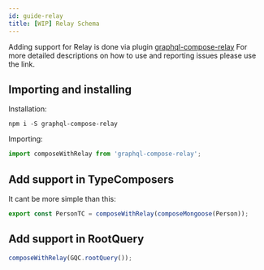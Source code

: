 ```yaml
---
id: guide-relay
title: [WIP] Relay Schema
---
```


Adding support for Relay is done via plugin [graphql-compose-relay](https://github.com/nodkz/graphql-compose-relay) For more detailed descriptions on how to use and reporting issues please use the link.

## Importing and installing

Installation:

```
npm i -S graphql-compose-relay
```

Importing:

```js
import composeWithRelay from 'graphql-compose-relay';
```

## Add support in TypeComposers

It cant be more simple than this:

```js
export const PersonTC = composeWithRelay(composeMongoose(Person));
```

## Add support in RootQuery

```js
composeWithRelay(GQC.rootQuery());
```
